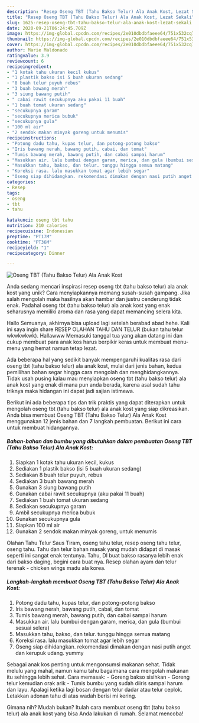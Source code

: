 ```yaml
---
description: "Resep Oseng TBT (Tahu Bakso Telur) Ala Anak Kost, Lezat Sekali"
title: "Resep Oseng TBT (Tahu Bakso Telur) Ala Anak Kost, Lezat Sekali"
slug: 1625-resep-oseng-tbt-tahu-bakso-telur-ala-anak-kost-lezat-sekali
date: 2020-09-21T06:24:45.709Z
image: https://img-global.cpcdn.com/recipes/2e010dbdbfaeee64/751x532cq70/oseng-tbt-tahu-bakso-telur-ala-anak-kost-foto-resep-utama.jpg
thumbnail: https://img-global.cpcdn.com/recipes/2e010dbdbfaeee64/751x532cq70/oseng-tbt-tahu-bakso-telur-ala-anak-kost-foto-resep-utama.jpg
cover: https://img-global.cpcdn.com/recipes/2e010dbdbfaeee64/751x532cq70/oseng-tbt-tahu-bakso-telur-ala-anak-kost-foto-resep-utama.jpg
author: Marie Maldonado
ratingvalue: 3.9
reviewcount: 6
recipeingredient:
- "1 kotak tahu ukuran kecil kukus"
- "1 plastik bakso isi 5 buah ukuran sedang"
- "8 buah telur puyuh rebus"
- "3 buah bawang merah"
- "3 siung bawang putih"
- " cabai rawit secukupnya aku pakai 11 buah"
- "1 buah tomat ukuran sedang"
- "secukupnya garam"
- "secukupnya merica bubuk"
- "secukupnya gula"
- "100 ml air"
- "2 sendok makan minyak goreng untuk menumis"
recipeinstructions:
- "Potong dadu tahu, kupas telur, dan potong-potong bakso"
- "Iris bawang nerah, bawang putih, cabai, dan tomat"
- "Tumis bawang merah, bawang putih, dan cabai sampai harum"
- "Masukkan air. lalu bumbui dengan garam, merica, dan gula (bumbui sesuai selera)"
- "Masukkan tahu, bakso, dan telur. tunggu hingga semua matang"
- "Koreksi rasa. lalu masukkan tomat agar lebih segar"
- "Oseng siap dihidangkan. rekomendasi dimakan dengan nasi putih anget dan kerupuk udang. yummy"
categories:
- Resep
tags:
- oseng
- tbt
- tahu

katakunci: oseng tbt tahu 
nutrition: 210 calories
recipecuisine: Indonesian
preptime: "PT17M"
cooktime: "PT36M"
recipeyield: "1"
recipecategory: Dinner

---
```



![Oseng TBT (Tahu Bakso Telur) Ala Anak Kost](https://img-global.cpcdn.com/recipes/2e010dbdbfaeee64/751x532cq70/oseng-tbt-tahu-bakso-telur-ala-anak-kost-foto-resep-utama.jpg)

Anda sedang mencari inspirasi resep oseng tbt (tahu bakso telur) ala anak kost yang unik? Cara menyiapkannya memang susah-susah gampang. Jika salah mengolah maka hasilnya akan hambar dan justru cenderung tidak enak. Padahal oseng tbt (tahu bakso telur) ala anak kost yang enak seharusnya memiliki aroma dan rasa yang dapat memancing selera kita.

Hallo Semuanya, akhirnya bisa upload lagi setelah berabad abad hehe. Kali ini saya ingin share RESEP OLAHAN TAHU DAN TELUR (bukan tahu telur wkwkwkwk). Hallawww Memasuki tanggal tua yang akan datang ini dan cukup membuat para anak kos harus berpikir keras untuk membuat menu-menu yang hemat namun tetap lezat.

Ada beberapa hal yang sedikit banyak mempengaruhi kualitas rasa dari oseng tbt (tahu bakso telur) ala anak kost, mulai dari jenis bahan, kedua pemilihan bahan segar hingga cara mengolah dan menghidangkannya. Tidak usah pusing kalau mau menyiapkan oseng tbt (tahu bakso telur) ala anak kost yang enak di mana pun anda berada, karena asal sudah tahu triknya maka hidangan ini dapat jadi sajian istimewa.


Berikut ini ada beberapa tips dan trik praktis yang dapat diterapkan untuk mengolah oseng tbt (tahu bakso telur) ala anak kost yang siap dikreasikan. Anda bisa membuat Oseng TBT (Tahu Bakso Telur) Ala Anak Kost menggunakan 12 jenis bahan dan 7 langkah pembuatan. Berikut ini cara untuk membuat hidangannya.

<!--inarticleads1-->

##### Bahan-bahan dan bumbu yang dibutuhkan dalam pembuatan Oseng TBT (Tahu Bakso Telur) Ala Anak Kost:

1. Siapkan 1 kotak tahu ukuran kecil, kukus
1. Sediakan 1 plastik bakso (isi 5 buah ukuran sedang)
1. Sediakan 8 buah telur puyuh, rebus
1. Sediakan 3 buah bawang merah
1. Gunakan 3 siung bawang putih
1. Gunakan  cabai rawit secukupnya (aku pakai 11 buah)
1. Sediakan 1 buah tomat ukuran sedang
1. Sediakan secukupnya garam
1. Ambil secukupnya merica bubuk
1. Gunakan secukupnya gula
1. Siapkan 100 ml air
1. Gunakan 2 sendok makan minyak goreng, untuk menumis


Olahan Tahu Telur Saus Tiram, oseng tahu telur, resep oseng tahu telur, oseng tahu. Tahu dan telur bahan masak yang mudah didapat di masak seperti ini sangat enak tentunya. Tahu, DI buat bakso rasanya lebih enak dari bakso daging, begini cara buat nya. Resep olahan ayam dan telur terenak - chicken wings madu ala korea. 

<!--inarticleads2-->

##### Langkah-langkah membuat Oseng TBT (Tahu Bakso Telur) Ala Anak Kost:

1. Potong dadu tahu, kupas telur, dan potong-potong bakso
1. Iris bawang nerah, bawang putih, cabai, dan tomat
1. Tumis bawang merah, bawang putih, dan cabai sampai harum
1. Masukkan air. lalu bumbui dengan garam, merica, dan gula (bumbui sesuai selera)
1. Masukkan tahu, bakso, dan telur. tunggu hingga semua matang
1. Koreksi rasa. lalu masukkan tomat agar lebih segar
1. Oseng siap dihidangkan. rekomendasi dimakan dengan nasi putih anget dan kerupuk udang. yummy


Sebagai anak kos penting untuk mengonsumsi makanan sehat. Tidak melulu yang mahal, namun kamu tahu bagaimana cara mengolah makanan itu sehingga lebih sehat. Cara memasak: - Goreng bakso sisihkan - Goreng telur kemudian orak arik - Tumis bumbu yang sudah diiris sampai harum dan layu. Apalagi ketika lagi bosan dengan telur dadar atau telur ceplok. Letakkan adonan tahu di atas wadah berisi mi kering. 

Gimana nih? Mudah bukan? Itulah cara membuat oseng tbt (tahu bakso telur) ala anak kost yang bisa Anda lakukan di rumah. Selamat mencoba!
